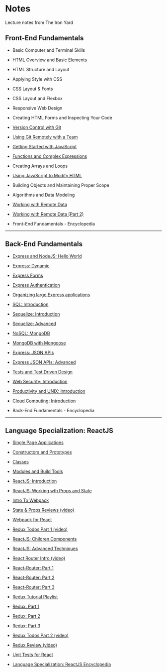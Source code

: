 # Notes
Lecture notes from The Iron Yard

## Front-End Fundamentals

* Basic Computer and Terminal Skills

* HTML Overview and Basic Elements

* HTML Structure and Layout

* Applying Style with CSS

* CSS Layout & Fonts

* CSS Layout and Flexbox

* Responsive Web Design

* Creating HTML Forms and Inspecting Your Code

* [Version Control with Git](./FrontEnd/VersionControlWithGit.md)

* [Using Git Remotely with a Team](./FrontEnd/UsingGitRemotelyWithATeam.md)

* [Getting Started with JavaScript](./FrontEnd/GettingStartedWithJavaScript.md)

* [Functions and Complex Expressions](./FrontEnd/FunctionsAndComplexExpressions.md)

* Creating Arrays and Loops 

* [Using JavaScript to Modify HTML](./FrontEnd/UsingJavaScriptToModifyHTML.md)

* Building Objects and Maintaining Proper Scope

* Algorithms and Data Modeling

* [Working with Remote Data](https://github.com/rickmurdock/notes/blob/master/FrontEnd/WorkingWithRemoteData.md)

* [Working with Remote Data (Part 2)](https://github.com/rickmurdock/notes/blob/master/FrontEnd/WorkingWithRemoteDataPart2.md)

* Front-End Fundamentals - Encyclopedia

--- 

## Back-End Fundamentals

* [Express and NodeJS: Hello World](https://github.com/rickmurdock/notes/blob/master/BackEnd/ExpressNodeJS.md)

* [Express: Dynamic](https://github.com/rickmurdock/notes/blob/master/BackEnd/ExpressDynamic.md)

* [Express Forms](https://github.com/rickmurdock/notes/blob/master/BackEnd/ExpressForms.md)

* [Express Authentication](https://github.com/rickmurdock/notes/blob/master/BackEnd/ExpressAuthentication.md)

* [Organizing large Express applications](https://github.com/rickmurdock/notes/blob/master/BackEnd/OrganizingExpress.md) 

* [SQL: Introduction](https://github.com/rickmurdock/notes/blob/master/BackEnd/SQLIntroduction.md)

* [Sequelize: Introduction](https://github.com/rickmurdock/notes/blob/master/BackEnd/SequelizeIntroduction.md)

* [Sequelize: Advanced](https://github.com/rickmurdock/notes/blob/master/BackEnd/SequelizeAdvanced.md)

* [NoSQL: MongoDB](https://github.com/rickmurdock/notes/blob/master/BackEnd/NoSQLMongoDB.md)

* [MongoDB with Mongoose](https://github.com/rickmurdock/notes/blob/master/BackEnd/MongoDBMongoose.md)

* [Express: JSON APIs](https://github.com/rickmurdock/notes/blob/master/BackEnd/ExpressJSONAPIs.md)

* [Express JSON APIs: Advanced](https://github.com/rickmurdock/notes/blob/master/BackEnd/ExpressJSONAPIsAdvanced.md)

* [Tests and Test Driven Design](https://github.com/rickmurdock/notes/blob/master/BackEnd/TestsandTestDrivenDesign.md)

* [Web Security: Introduction](https://github.com/rickmurdock/notes/blob/master/BackEnd/WebSecurityIntroduction.md)

* [Productivity and UNIX: Introduction](https://github.com/rickmurdock/notes/blob/master/BackEnd/ProductivityUNIXIntroduction)

* [Cloud Computing: Introduction](https://github.com/rickmurdock/notes/blob/master/BackEnd/CloudComputingIntroduction.md)

* Back-End Fundamentals - Encyclopedia

---

## Language Specialization: ReactJS

* [Single Page Applications](https://github.com/rickmurdock/notes/blob/master/ReactJS/SinglePageApplications.md)

* [Constructors and Prototypes](https://github.com/rickmurdock/notes/blob/master/ReactJS/ConstructorsAndPrototypes.md)

* [Classes](https://github.com/rickmurdock/notes/blob/master/ReactJS/Classes.md)

* [Modules and Build Tools](https://github.com/rickmurdock/notes/blob/master/ReactJS/ModulesAndBuildTools.md)

* [ReactJS: Introduction](https://github.com/rickmurdock/notes/blob/master/ReactJS/ReactJSIntroduction.md)

* [ReactJS: Working wth Props and State](https://github.com/rickmurdock/notes/blob/master/ReactJS/ReactJSWorkingWithPropsandState.md)

* [Intro To Webpack](https://github.com/rickmurdock/notes/blob/master/ReactJS/IntroToWebpack.md)

* [State & Props Reviews (video)](https://github.com/rickmurdock/notes/blob/master/ReactJS/StateAndPropsReviews.md)

* [Webpack for React](https://github.com/rickmurdock/notes/blob/master/ReactJS/WebpackForReact.md)

* [Redux Todos Part 1 (video)](https://github.com/rickmurdock/notes/blob/master/ReactJS/ReduxTodosPart1.md)

* [ReactJS: Children Components](https://github.com/rickmurdock/notes/blob/master/ReactJS/ReactJSChildrenComponents.md)

* [ReactJS: Advanced Techniques](https://github.com/rickmurdock/notes/blob/master/ReactJS/ReactJSAdvancedTechniques.md)

* [React Router Intro (video)](https://github.com/rickmurdock/notes/blob/master/ReactJS/ReactRouterIntro.md)

* [React-Router: Part 1](https://github.com/rickmurdock/notes/blob/master/ReactJS/ReactRouterPart1.md)

* [React-Router: Part 2](https://github.com/rickmurdock/notes/blob/master/ReactJS/ReactRouterPart2.md)

* [React-Router: Part 3](https://github.com/rickmurdock/notes/blob/master/ReactJS/ReactRouterPart3.md)

* [Redux Tutorial Playlist](https://github.com/rickmurdock/notes/blob/master/ReactJS/ReduxTutorialPlaylist.md)

* [Redux: Part 1](https://github.com/rickmurdock/notes/blob/master/ReactJS/ReduxPart1.md)

* [Redux: Part 2](https://github.com/rickmurdock/notes/blob/master/ReactJS/ReduxPart2.md)

* [Redux: Part 3](https://github.com/rickmurdock/notes/blob/master/ReactJS/ReduxPart3.md)

* [Redux Todos Part 2 (video)](https://github.com/rickmurdock/notes/blob/master/ReactJS/ReduxTodosPart2.md)

* [Redux Review (video)](https://github.com/rickmurdock/notes/blob/master/ReactJS/ReduxReview.md)

* [Unit Tests for React](https://github.com/rickmurdock/notes/blob/master/ReactJS/UnitTestsForReact.md)

* [Language Specialization: ReactJS Encyclopedia](./ReactJS/ReactJSEncyclopedia.md)
